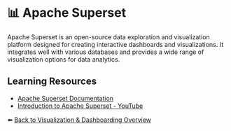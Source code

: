 # 📊 Apache Superset

Apache Superset is an open-source data exploration and visualization platform designed for creating interactive dashboards and visualizations. It integrates well with various databases and provides a wide range of visualization options for data analytics.

## Learning Resources
- [Apache Superset Documentation](https://superset.apache.org/docs/intro)
- [Introduction to Apache Superset - YouTube](https://www.youtube.com/watch?v=rRqAmW9Vu4Y)

⬅️ [Back to Visualization & Dashboarding Overview](../../README.md#-visualization--dashboarding)


